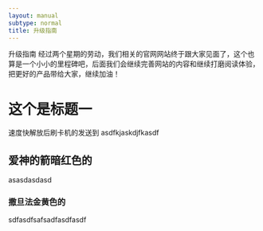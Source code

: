 ```yaml
---
layout: manual
subtype: normal
title: 升级指南
---
```


<!-- toc -->
升级指南
经过两个星期的劳动，我们相关的官网网站终于跟大家见面了，这个也算是一个小小的里程碑吧，后面我们会继续完善网站的内容和继续打磨阅读体验，把更好的产品带给大家，继续加油！


# 这个是标题一
速度快解放后刷卡机的发送到
asdfkjaskdjfkasdf
## 爱神的箭暗红色的
asasdasdasd
### 撒旦法金黄色的
sdfasdfsafsadfasdfasdf